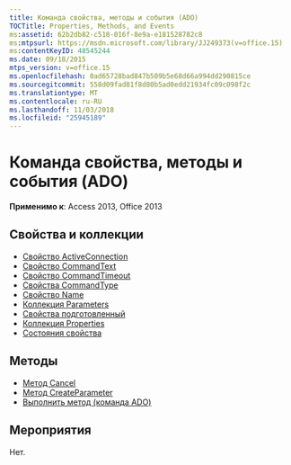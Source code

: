 ```yaml
---
title: Команда свойства, методы и события (ADO)
TOCTitle: Properties, Methods, and Events
ms:assetid: 62b2db82-c518-016f-8e9a-e181528782c8
ms:mtpsurl: https://msdn.microsoft.com/library/JJ249373(v=office.15)
ms:contentKeyID: 48545244
ms.date: 09/18/2015
mtps_version: v=office.15
ms.openlocfilehash: 0ad65728bad847b509b5e68d66a994dd290815ce
ms.sourcegitcommit: 558d09fad81f8d80b5ad0edd21934fc09c098f2c
ms.translationtype: MT
ms.contentlocale: ru-RU
ms.lasthandoff: 11/03/2018
ms.locfileid: "25945189"
---
```

# <a name="command-properties-methods-and-events-ado"></a>Команда свойства, методы и события (ADO)


**Применимо к**: Access 2013, Office 2013

## <a name="propertiescollections"></a>Свойства и коллекции

- [Свойство ActiveConnection](activeconnection-property-ado.md)
- [Свойство CommandText](commandtext-property-ado.md)
- [Свойство CommandTimeout](commandtimeout-property-ado.md)
- [Свойства CommandType](commandtype-property-ado.md)
- [Свойство Name](name-property-ado.md)
- [Коллекция Parameters](parameters-collection-ado.md)
- [Свойства подготовленный](prepared-property-ado.md)
- [Коллекция Properties](properties-collection-ado.md)
- [Состояния свойства](state-property-ado.md)

## <a name="methods"></a>Методы

- [Метод Cancel](cancel-method-ado.md)
- [Метод CreateParameter](createparameter-method-ado.md)
- [Выполнить метод (команда ADO)](https://msdn.microsoft.com/library/jj248785\(v=office.15\))

## <a name="events"></a>Мероприятия

Нет.

